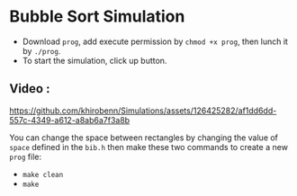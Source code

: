 # Bubble Sort Simulation
- Download `prog`, add execute permission by `chmod +x prog`, then lunch it by `./prog`.
- To start the simulation, click up button.

## Video :
https://github.com/khirobenn/Simulations/assets/126425282/af1dd6dd-557c-4349-a612-a8ab6a7f3a8b

You can change the space between rectangles by changing the value of `space` defined in the `bib.h` then make these two commands to create a new `prog` file:
- `make clean`
- `make`
